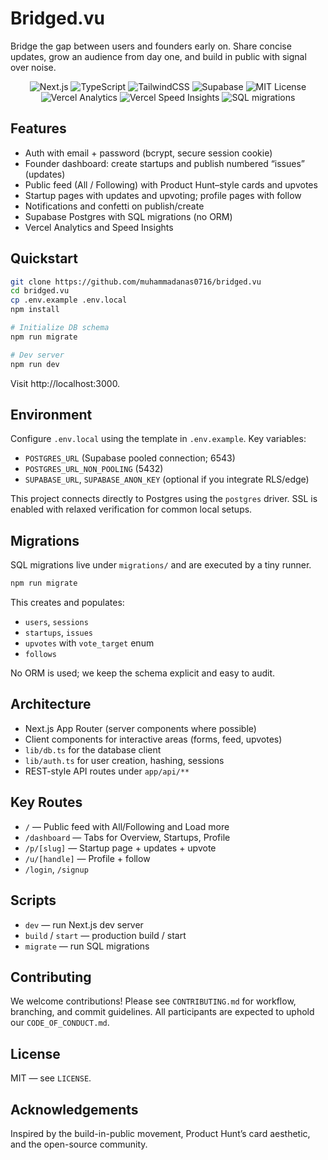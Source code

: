 # Bridged.vu

Bridge the gap between users and founders early on. Share concise updates, grow an audience from day one, and build in public with signal over noise.

<p align="center">
  <img src="https://img.shields.io/badge/Next.js-15-black?style=for-the-badge&logo=next.js" alt="Next.js"/>
  <img src="https://img.shields.io/badge/TypeScript-3178C6?style=for-the-badge&logo=typescript&logoColor=white" alt="TypeScript"/>
  <img src="https://img.shields.io/badge/TailwindCSS-38B2AC?style=for-the-badge&logo=tailwind-css&logoColor=white" alt="TailwindCSS"/>
  <img src="https://img.shields.io/badge/Supabase-3FCF8E?style=for-the-badge&logo=supabase&logoColor=white" alt="Supabase"/>
  <img src="https://img.shields.io/badge/License-MIT-green?style=for-the-badge" alt="MIT License"/>
  <br/>
  <img src="https://img.shields.io/badge/Analytics-Vercel-blue?style=flat" alt="Vercel Analytics"/>
  <img src="https://img.shields.io/badge/Speed%20Insights-Vercel-blue?style=flat" alt="Vercel Speed Insights"/>
  <img src="https://img.shields.io/badge/Migrations-SQL-lightgrey?style=flat" alt="SQL migrations"/>
</p>

## Features

- Auth with email + password (bcrypt, secure session cookie)
- Founder dashboard: create startups and publish numbered “issues” (updates)
- Public feed (All / Following) with Product Hunt–style cards and upvotes
- Startup pages with updates and upvoting; profile pages with follow
- Notifications and confetti on publish/create
- Supabase Postgres with SQL migrations (no ORM)
- Vercel Analytics and Speed Insights

## Quickstart

```bash
git clone https://github.com/muhammadanas0716/bridged.vu
cd bridged.vu
cp .env.example .env.local
npm install

# Initialize DB schema
npm run migrate

# Dev server
npm run dev
```

Visit http://localhost:3000.

## Environment

Configure `.env.local` using the template in `.env.example`. Key variables:

- `POSTGRES_URL` (Supabase pooled connection; 6543)
- `POSTGRES_URL_NON_POOLING` (5432)
- `SUPABASE_URL`, `SUPABASE_ANON_KEY` (optional if you integrate RLS/edge)

This project connects directly to Postgres using the `postgres` driver. SSL is enabled with relaxed verification for common local setups.

## Migrations

SQL migrations live under `migrations/` and are executed by a tiny runner.

```bash
npm run migrate
```

This creates and populates:

- `users`, `sessions`
- `startups`, `issues`
- `upvotes` with `vote_target` enum
- `follows`

No ORM is used; we keep the schema explicit and easy to audit.

## Architecture

- Next.js App Router (server components where possible)
- Client components for interactive areas (forms, feed, upvotes)
- `lib/db.ts` for the database client
- `lib/auth.ts` for user creation, hashing, sessions
- REST-style API routes under `app/api/**`

## Key Routes

- `/` — Public feed with All/Following and Load more
- `/dashboard` — Tabs for Overview, Startups, Profile
- `/p/[slug]` — Startup page + updates + upvote
- `/u/[handle]` — Profile + follow
- `/login`, `/signup`

## Scripts

- `dev` — run Next.js dev server
- `build` / `start` — production build / start
- `migrate` — run SQL migrations

## Contributing

We welcome contributions! Please see `CONTRIBUTING.md` for workflow, branching, and commit guidelines. All participants are expected to uphold our `CODE_OF_CONDUCT.md`.

## License

MIT — see `LICENSE`.

## Acknowledgements

Inspired by the build-in-public movement, Product Hunt’s card aesthetic, and the open-source community.
